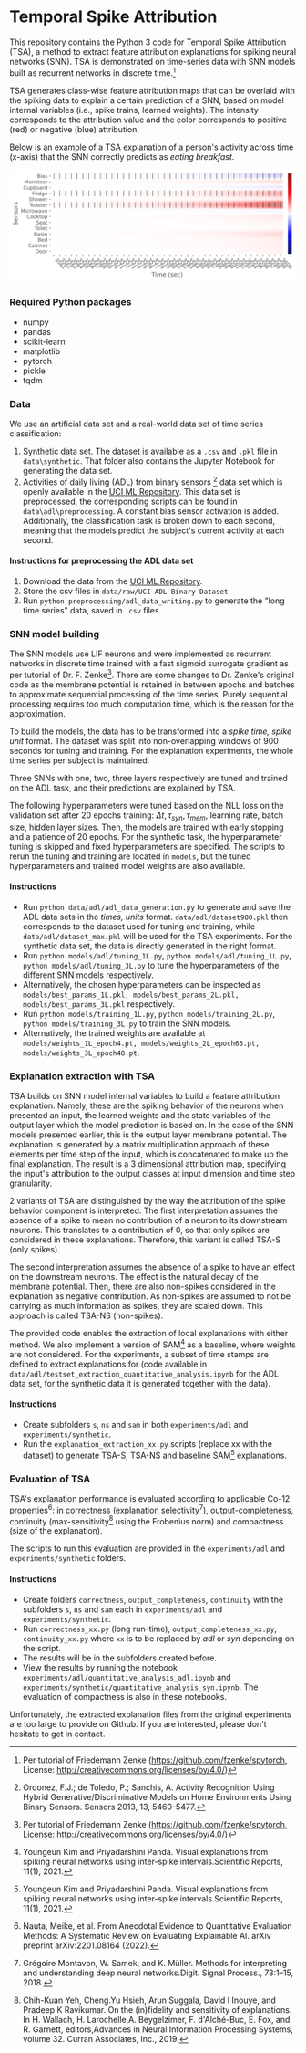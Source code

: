 # Temporal Spike Attribution

This repository contains the Python 3 code for Temporal Spike Attribution (TSA), a method to extract 
feature attribution explanations for spiking neural networks (SNN). 
TSA is demonstrated on time-series data with SNN models built as recurrent networks in discrete 
time.[^1]

TSA generates class-wise feature attribution maps that can be overlaid with the spiking data to explain a 
certain prediction of a SNN, based on model internal variables (i.e., spike trains, learned weights). The intensity corresponds
to the attribution value and the color corresponds to positive (red) or negative (blue) attribution.

Below is an example of a TSA explanation of a person's activity across time (x-axis) that the SNN correctly predicts as *eating breakfast*.

![TSA-NS](https://github.com/ElisaNguyen/tsa-explanations/blob/master/images/one_ns_177081_breakfast.png)

### Required Python packages
* numpy
* pandas
* scikit-learn
* matplotlib
* pytorch
* pickle
* tqdm

### Data
We use an artificial data set and a real-world data set of time series classification: 
1. Synthetic data set. The dataset is available as a `.csv` and `.pkl` file in `data\synthetic`. That folder also contains the Jupyter Notebook for generating the data set.
2. Activities of daily living (ADL) from binary sensors [^2] data set which is openly 
available in the [UCI ML Repository](https://archive.ics.uci.edu/ml/datasets/Activities+of+Daily+Living+%28ADLs%29+Recognition+Using+Binary+Sensors). This data set is preprocessed, the corresponding scripts can be found in `data\adl\preprocessing`. A constant bias sensor activation is added. Additionally, the classification task is broken down to each second, 
meaning that the models predict the subject's current activity at each second.

#### Instructions for preprocessing the ADL data set
1. Download the data from the [UCI ML Repository](https://archive.ics.uci.edu/ml/datasets/Activities+of+Daily+Living+%28ADLs%29+Recognition+Using+Binary+Sensors).
2. Store the csv files in `data/raw/UCI ADL Binary Dataset`
3. Run `python preprocessing/adl_data_writing.py` to generate the "long time series" data, saved in `.csv` files.

### SNN model building
The SNN models use LIF neurons and were implemented as recurrent networks in discrete time trained 
with a fast sigmoid surrogate gradient as per tutorial of Dr. F. Zenke[^1]. There are some changes to Dr. Zenke's original
code as the membrane potential is retained in between epochs and batches to approximate sequential processing of the time series.
Purely sequential processing requires too much computation time, which is the reason for the approximation. 

To build the models, the data has to be transformed into a *spike time, spike unit* format. 
The dataset was split into non-overlapping windows of 900 seconds for tuning and training. 
For the explanation experiments, the whole time series per subject is maintained. 

Three SNNs with one, two, three layers respectively are tuned and trained on the ADL task, and their predictions are explained by TSA.

The following hyperparameters were tuned based on the NLL loss on the validation set after 20 epochs training: $\Delta t, \tau_{syn}, \tau_{mem}$, learning rate, batch size, hidden layer sizes. 
Then, the models are trained with early stopping and a patience of 20 epochs. For the synthetic task, the hyperparameter tuning is skipped and fixed hyperparameters are specified. The scripts to rerun the tuning and training 
are located in `models`, but the tuned hyperparameters and trained model weights are also available.

#### Instructions
* Run `python data/adl/adl_data_generation.py` to generate and save the ADL data sets in the *times, units* format. `data/adl/dataset900.pkl` then corresponds to the dataset used for tuning and training, while `data/adl/dataset_max.pkl` will be used for the TSA experiments. For the synthetic data set, the data is directly generated in the right format.
* Run `python models/adl/tuning_1L.py`, `python models/adl/tuning_1L.py`, `python models/adl/tuning_3L.py` to tune the hyperparameters of the different SNN models respectively.
* Alternatively, the chosen hyperparameters can be inspected as `models/best_params_1L.pkl, models/best_params_2L.pkl, models/best_params_3L.pkl` respectively.
* Run `python models/training_1L.py`, `python models/training_2L.py`, `python models/training_3L.py` to train the SNN models.
* Alternatively, the trained weights are available at `models/weights_1L_epoch4.pt, models/weights_2L_epoch63.pt, models/weights_3L_epoch48.pt`.

### Explanation extraction with TSA

TSA builds on SNN model internal variables to build a feature attribution explanation. 
Namely, these are the spiking behavior of the neurons when presented an input, the learned weights and the state variables of the output layer which the model prediction is based on.
In the case of the SNN models presented earlier, this is the output layer membrane potential. 
The explanation is generated by a matrix multiplication approach of these elements per time step of the input, which is concatenated to make up the final explanation. 
The result is a 3 dimensional attribution map, specifying the input's attribution to the output classes at input dimension and time step granularity.

2 variants of TSA are distinguished by the way the attribution of the spike behavior component is interpreted: 
The first interpretation assumes the absence of a spike to mean no contribution of a neuron to its downstream neurons. 
This translates to a contribution of 0, so that only spikes are considered in these explanations. Therefore, this variant is called TSA-S (only spikes). 

The second interpretation assumes the absence of a spike to have an effect on the downstream neurons. 
The effect is the natural decay of the membrane potential. Then, there are also non-spikes considered in the explanation as negative contribution. 
As non-spikes are assumed to not be carrying as much information as spikes, they are scaled down. This approach is called TSA-NS (non-spikes).

The provided code enables the extraction of local explanations with either method. We also implement a version of SAM[^3] as a baseline, where weights are not considered. 
For the experiments, a subset of time stamps are defined to extract explanations for (code available in `data/adl/testset_extraction_quantitative_analysis.ipynb` for the ADL data set, for the synthetic data it is generated together with the data). 

#### Instructions
* Create subfolders `s`, `ns` and `sam` in both `experiments/adl` and `experiments/synthetic`.
* Run the `explanation_extraction_xx.py` scripts (replace xx with the dataset) to generate TSA-S, TSA-NS and baseline SAM[^3] explanations.

### Evaluation of TSA 
TSA's explanation performance is evaluated according to applicable Co-12 properties[^6]: in correctness (explanation selectivity[^4]), output-completeness, continuity (max-sensitivity[^5]
using the Frobenius norm) and compactness (size of the explanation).

The scripts to run this evaluation are provided in the `experiments/adl` and `experiments/synthetic` folders.  

#### Instructions
* Create folders `correctness`, `output_completeness`, `continuity` with the subfolders `s`, `ns` and `sam` each in `experiments/adl` and `experiments/synthetic`.
* Run `correctness_xx.py` (long run-time), `output_completeness_xx.py`, `continuity_xx.py` where `xx` is to be replaced by *adl* or *syn* depending on the script. 
* The results will be in the subfolders created before.
* View the results by running the notebook `experiments/adl/quantitative_analysis_adl.ipynb` and `experiments/synthetic/quantitative_analysis_syn.ipynb`. The evaluation of compactness is also in these notebooks.

Unfortunately, the extracted explanation files from the original experiments are too large to provide on Github. If you are interested, please don't hesitate to get in contact.

[^1]: Per tutorial of Friedemann Zenke (https://github.com/fzenke/spytorch, License: http://creativecommons.org/licenses/by/4.0/)

[^2]: Ordonez, F.J.; de Toledo, P.; Sanchis, A. Activity Recognition Using Hybrid Generative/Discriminative Models on Home Environments Using Binary Sensors. Sensors 2013, 13, 5460-5477.

[^3]: Youngeun Kim and Priyadarshini Panda. Visual explanations from spiking neural networks using inter-spike intervals.Scientific Reports, 11(1), 2021.

[^4]: Grégoire Montavon, W. Samek, and K. Müller. Methods for interpreting and understanding deep neural networks.Digit. Signal Process., 73:1–15, 2018.

[^5]: Chih-Kuan Yeh, Cheng.Yu Hsieh, Arun Suggala, David I Inouye, and Pradeep K Ravikumar. On the (in)fidelity and sensitivity of explanations. In H. Wallach, H. Larochelle,A. Beygelzimer, F. d'Alché-Buc, E. Fox, and R. Garnett, editors,Advances in Neural Information Processing Systems, volume 32. Curran Associates, Inc., 2019.

[^6]: Nauta, Meike, et al. From Anecdotal Evidence to Quantitative Evaluation Methods: A Systematic Review on Evaluating Explainable AI. arXiv preprint arXiv:2201.08164 (2022).
